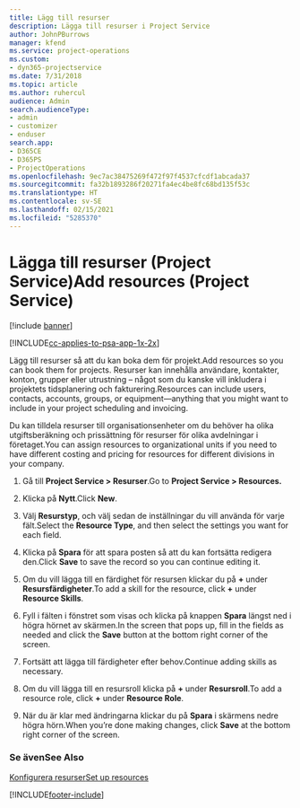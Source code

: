 ```yaml
---
title: Lägg till resurser
description: Lägga till resurser i Project Service
author: JohnPBurrows
manager: kfend
ms.service: project-operations
ms.custom:
- dyn365-projectservice
ms.date: 7/31/2018
ms.topic: article
ms.author: ruhercul
audience: Admin
search.audienceType:
- admin
- customizer
- enduser
search.app:
- D365CE
- D365PS
- ProjectOperations
ms.openlocfilehash: 9ec7ac38475269f472f97f4537cfcdf1abcada37
ms.sourcegitcommit: fa32b1893286f20271fa4ec4be8fc68bd135f53c
ms.translationtype: HT
ms.contentlocale: sv-SE
ms.lasthandoff: 02/15/2021
ms.locfileid: "5285370"
---
```

# <a name="add-resources-project-service"></a><span data-ttu-id="1c174-103">Lägga till resurser (Project Service)</span><span class="sxs-lookup"><span data-stu-id="1c174-103">Add resources (Project Service)</span></span>

[!include [banner](../includes/psa-now-project-operations.md)]

[!INCLUDE[cc-applies-to-psa-app-1x-2x](../includes/cc-applies-to-psa-app-1x-2x.md)]

<span data-ttu-id="1c174-104">Lägg till resurser så att du kan boka dem för projekt.</span><span class="sxs-lookup"><span data-stu-id="1c174-104">Add resources so you can book them for projects.</span></span> <span data-ttu-id="1c174-105">Resurser kan innehålla användare, kontakter, konton, grupper eller utrustning – något som du kanske vill inkludera i projektets tidsplanering och fakturering.</span><span class="sxs-lookup"><span data-stu-id="1c174-105">Resources can include users, contacts, accounts, groups, or equipment—anything that you might want to include in your project scheduling and invoicing.</span></span>  
  
<span data-ttu-id="1c174-106">Du kan tilldela resurser till organisationsenheter om du behöver ha olika utgiftsberäkning och prissättning för resurser för olika avdelningar i företaget.</span><span class="sxs-lookup"><span data-stu-id="1c174-106">You can assign resources to organizational units if you need to have different costing and pricing for resources for different divisions in your company.</span></span>  
  
1.  <span data-ttu-id="1c174-107">Gå till **Project Service > Resurser**.</span><span class="sxs-lookup"><span data-stu-id="1c174-107">Go to **Project Service > Resources.**</span></span>  
  
2.  <span data-ttu-id="1c174-108">Klicka på **Nytt**.</span><span class="sxs-lookup"><span data-stu-id="1c174-108">Click **New**.</span></span>  
  
3.  <span data-ttu-id="1c174-109">Välj **Resurstyp**, och välj sedan de inställningar du vill använda för varje fält.</span><span class="sxs-lookup"><span data-stu-id="1c174-109">Select the **Resource Type**, and then select the settings you want for each field.</span></span>  
  
4.  <span data-ttu-id="1c174-110">Klicka på **Spara** för att spara posten så att du kan fortsätta redigera den.</span><span class="sxs-lookup"><span data-stu-id="1c174-110">Click **Save** to save the record so you can continue editing it.</span></span>  
  
5.  <span data-ttu-id="1c174-111">Om du vill lägga till en färdighet för resursen klickar du på **+** under **Resursfärdigheter**.</span><span class="sxs-lookup"><span data-stu-id="1c174-111">To add a skill for the resource, click **+** under **Resource Skills**.</span></span>  
  
6.  <span data-ttu-id="1c174-112">Fyll i fälten i fönstret som visas och klicka på knappen **Spara** längst ned i högra hörnet av skärmen.</span><span class="sxs-lookup"><span data-stu-id="1c174-112">In the screen that pops up, fill in the fields as needed and click the **Save** button at the bottom right corner of the screen.</span></span>  
  
7.  <span data-ttu-id="1c174-113">Fortsätt att lägga till färdigheter efter behov.</span><span class="sxs-lookup"><span data-stu-id="1c174-113">Continue adding skills as necessary.</span></span>  
  
8.  <span data-ttu-id="1c174-114">Om du vill lägga till en resursroll klicka på **+** under **Resursroll**.</span><span class="sxs-lookup"><span data-stu-id="1c174-114">To add a resource role, click **+** under **Resource Role**.</span></span>  
  
9. <span data-ttu-id="1c174-115">När du är klar med ändringarna klickar du på **Spara** i skärmens nedre högra hörn.</span><span class="sxs-lookup"><span data-stu-id="1c174-115">When you’re done making changes, click **Save** at the bottom right corner of the screen.</span></span>  
  
### <a name="see-also"></a><span data-ttu-id="1c174-116">Se även</span><span class="sxs-lookup"><span data-stu-id="1c174-116">See Also</span></span>  
 [<span data-ttu-id="1c174-117">Konfigurera resurser</span><span class="sxs-lookup"><span data-stu-id="1c174-117">Set up resources</span></span>](../psa/set-up-resources.md)


[!INCLUDE[footer-include](../includes/footer-banner.md)]